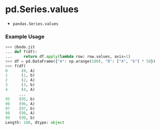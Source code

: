 # pd.Series.values

-   `pandas.Series.values`

### Example Usage

``` py
>>> @bodo.jit
... def f(df):
...     return df.apply(lambda row: row.values, axis=1)
>>> df = pd.DataFrame({"A": np.arange(100), "B": ["A", "b"] * 50})
>>> f(df)
0      (0, A)
1      (1, b)
2      (2, A)
3      (3, b)
4      (4, A)
      ...
95    (95, b)
96    (96, A)
97    (97, b)
98    (98, A)
99    (99, b)
Length: 100, dtype: object
```

